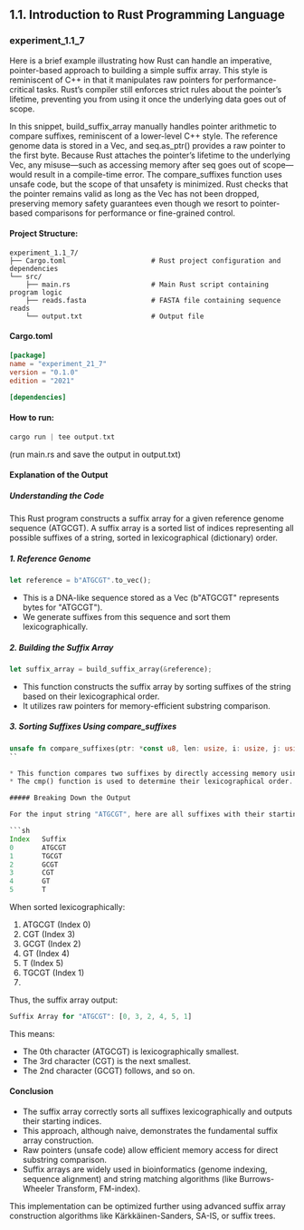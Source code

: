 ## 1.1. Introduction to Rust Programming Language

### experiment_1.1_7

Here is a brief example illustrating how Rust can handle an imperative, pointer-based approach to building a simple suffix array. This style is reminiscent of C++ in that it manipulates raw pointers for performance-critical tasks. Rust’s compiler still enforces strict rules about the pointer’s lifetime, preventing you from using it once the underlying data goes out of scope.

In this snippet, build_suffix_array manually handles pointer arithmetic to compare suffixes, reminiscent of a lower-level C++ style. The reference genome data is stored in a Vec, and seq.as_ptr() provides a raw pointer to the first byte. Because Rust attaches the pointer’s lifetime to the underlying Vec, any misuse—such as accessing memory after seq goes out of scope—would result in a compile-time error. The compare_suffixes function uses unsafe code, but the scope of that unsafety is minimized. Rust checks that the pointer remains valid as long as the Vec has not been dropped, preserving memory safety guarantees even though we resort to pointer-based comparisons for performance or fine-grained control.

#### Project Structure:

```plaintext
experiment_1.1_7/
├── Cargo.toml                     # Rust project configuration and dependencies
└── src/
    ├── main.rs                    # Main Rust script containing program logic
    ├── reads.fasta                # FASTA file containing sequence reads
    └── output.txt                 # Output file
```

#### Cargo.toml

```toml
[package]
name = "experiment_21_7"
version = "0.1.0"
edition = "2021"

[dependencies]

```

#### How to run:

```rust
cargo run | tee output.txt
```

(run main.rs and save the output in output.txt)
  

#### Explanation of the Output

##### Understanding the Code
This Rust program constructs a suffix array for a given reference genome sequence (ATGCGT). A suffix array is a sorted list of indices representing all possible suffixes of a string, sorted in lexicographical (dictionary) order.

##### 1. Reference Genome

```rust
let reference = b"ATGCGT".to_vec();
```

* This is a DNA-like sequence stored as a Vec<u8> (b"ATGCGT" represents bytes for "ATGCGT").
* We generate suffixes from this sequence and sort them lexicographically.

##### 2. Building the Suffix Array

```rust
let suffix_array = build_suffix_array(&reference);
```

* This function constructs the suffix array by sorting suffixes of the string based on their lexicographical order.
* It utilizes raw pointers for memory-efficient substring comparison.

##### 3. Sorting Suffixes Using compare_suffixes

```rust
unsafe fn compare_suffixes(ptr: *const u8, len: usize, i: usize, j: usize) -> Ordering
``

* This function compares two suffixes by directly accessing memory using raw pointers.
* The cmp() function is used to determine their lexicographical order.

##### Breaking Down the Output

For the input string "ATGCGT", here are all suffixes with their starting positions:

```sh
Index	Suffix
0	    ATGCGT
1	    TGCGT
2	    GCGT
3	    CGT
4	    GT
5	    T
```

When sorted lexicographically:

1. ATGCGT (Index 0)
2. CGT (Index 3)
3. GCGT (Index 2)
4. GT (Index 4)
5. T (Index 5)
6. TGCGT (Index 1)
7. 
Thus, the suffix array output:

```rust
Suffix Array for "ATGCGT": [0, 3, 2, 4, 5, 1]
```

This means:
* The 0th character (ATGCGT) is lexicographically smallest.
* The 3rd character (CGT) is the next smallest.
* The 2nd character (GCGT) follows, and so on.
  
#### Conclusion
* The suffix array correctly sorts all suffixes lexicographically and outputs their starting indices.
* This approach, although naive, demonstrates the fundamental suffix array construction.
* Raw pointers (unsafe code) allow efficient memory access for direct substring comparison.
* Suffix arrays are widely used in bioinformatics (genome indexing, sequence alignment) and string matching algorithms (like Burrows-Wheeler Transform, FM-index).

This implementation can be optimized further using advanced suffix array construction algorithms like Kärkkäinen-Sanders, SA-IS, or suffix trees.










